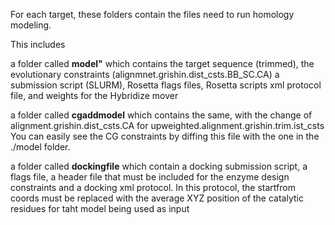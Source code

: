 For each target, these folders contain the files need to run homology modeling.

This includes

a folder called **model"** which contains the target sequence (trimmed), the evolutionary constraints (alignmnet.grishin.dist_csts.BB_SC.CA)
a submission script (SLURM), Rosetta flags files, Rosetta scripts xml protocol file, and weights for the Hybridize mover

a folder called **cgaddmodel** which contains the same, with the change of alignment.grishin.dist_csts.CA for upweighted.alignment.grishin.trim.ist_csts
You can easily see the CG constraints by diffing this file with the one in the ./model folder.

a folder called **dockingfile** which contain a docking submission script, a flags file, a header file that must be included for the enzyme design constraints
and a docking xml protocol. In this protocol, the startfrom coords must be replaced with the average XYZ position of the catalytic residues for taht model being used as input
